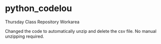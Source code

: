 # python_codelou
Thursday Class Repository Workarea

Changed the code to automatically unzip and delete the csv file. No manual unzipping required.